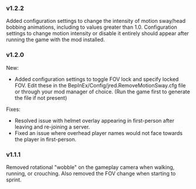 ### v1.2.2

Added configuration settings to change the intensity of motion sway/head bobbing animations, including to values greater than 1.0. Configuration settings to change motion intensity or disable it entirely should appear after running the game with the mod installed.

### v1.2.0

New:
* Added configuration settings to toggle FOV lock and specify locked FOV. Edit these in the BepInEx/Config/jred.RemoveMotionSway.cfg file or through your mod manager of choice. (Run the game first to generate the file if not present)

Fixes:
* Resolved issue with helmet overlay appearing in first-person after leaving and re-joining a server.
* Fixed an issue where overhead player names would not face towards the player in first-person.

### v1.1.1

Removed rotational "wobble" on the gameplay camera when walking, running, or crouching. Also removed the FOV change when starting to sprint.
